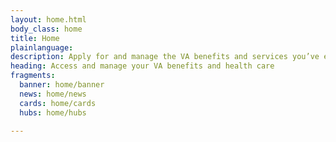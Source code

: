 ```yaml
---
layout: home.html
body_class: home
title: Home
plainlanguage:
description: Apply for and manage the VA benefits and services you’ve earned as a Veteran, Servicemember, or family member—like health care, disability, education, and more.
heading: Access and manage your VA benefits and health care
fragments:
  banner: home/banner
  news: home/news
  cards: home/cards
  hubs: home/hubs

---
```

